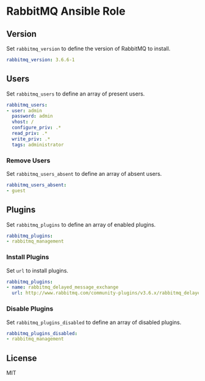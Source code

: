 # RabbitMQ Ansible Role

## Version

Set `rabbitmq_version` to define the version of RabbitMQ to install.

```yaml
rabbitmq_version: 3.6.6-1
```

## Users

Set `rabbitmq_users` to define an array of present users.

```yaml
rabbitmq_users:
- user: admin
  password: admin
  vhost: /
  configure_priv: .*
  read_priv: .*
  write_priv: .*
  tags: administrator
```

### Remove Users

Set `rabbitmq_users_absent` to define an array of absent users.

```yaml
rabbitmq_users_absent:
- guest
```

## Plugins

Set `rabbitmq_plugins` to define an array of enabled plugins.

```yaml
rabbitmq_plugins:
- rabbitmq_management
```

### Install Plugins

Set `url` to install plugins.

```yaml
rabbitmq_plugins:
- name: rabbitmq_delayed_message_exchange
  url: http://www.rabbitmq.com/community-plugins/v3.6.x/rabbitmq_delayed_message_exchange-0.0.1.ez
```

### Disable Plugins

Set `rabbitmq_plugins_disabled` to define an array of disabled plugins.

```yaml
rabbitmq_plugins_disabled:
- rabbitmq_management
```

## License

MIT
